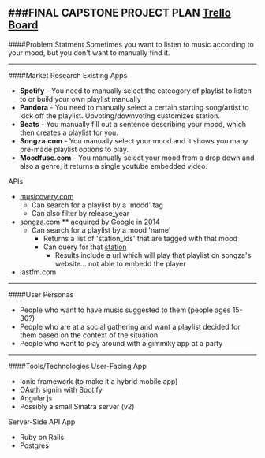 ###FINAL CAPSTONE PROJECT PLAN
[Trello Board](https://trello.com/b/qtN8AnOF/capstone)
---
####Problem Statment
Sometimes you want to listen to music according to your mood, but you don't want to manually find it.

---
####Market Research 
Existing Apps 
  - **Spotify** - You need to manually select the cateogory of playlist to listen to or build your own playlist manually  
  - **Pandora** - You need to manually select a certain starting song/artist to kick off the playlist. Upvoting/downvoting customizes station.  
  - **Beats** - You manually fill out a sentence describing your mood, which then creates a playlist for you.  
  - **Songza.com** - You manually select your mood and it shows you many pre-made playlist options to play.  
  - **Moodfuse.com** - You manually select your mood from a drop down and also a genre, it returns a single youtube embedded video.  

APIs  
  - [musicovery.com](http://musicovery.com/api/V2/doc/documentation.php#playlist_tag)
    - Can search for a playlist by a 'mood' tag
    - Can also filter by release_year
  - [songza.com](http://tsenior.com/2014-05-09-songza-unofficial-api-documentation/) ** acquired by Google in 2014
    - Can search for a playlist by a mood 'name'
      - Returns a list of 'station_ids' that are tagged with that mood
      - Can query for that [station](http://songza.com/api/1/station/1399111)
        - Results include a url which will play that playlist on songza's website... not able to embedd the player
  - lastfm.com

---
####User Personas
  - People who want to have music suggested to them (people ages 15-30?)
  - People who are at a social gathering and want a playlist decided for them based on the context of the situation
  - People who want to play around with a gimmiky app at a party

---
####Tools/Technologies
User-Facing App
  - Ionic framework (to make it a hybrid mobile app)
  - OAuth signin with Spotify
  - Angular.js
  - Possibly a small Sinatra server (v2)

Server-Side API App  
  - Ruby on Rails
  - Postgres
